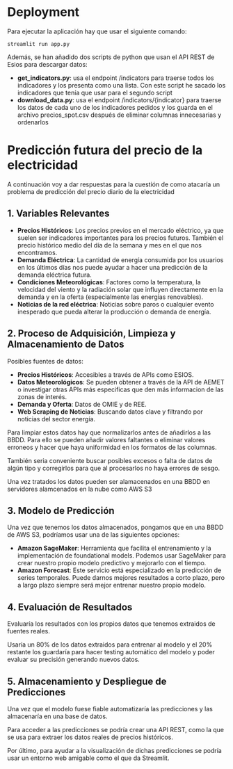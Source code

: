 # Deployment

Para ejecutar la aplicación hay que usar el siguiente comando:

`streamlit run app.py`

Además, se han añadido dos scripts de python que usan el API REST de Esios para descargar datos:

- **get_indicators.py**: usa el endpoint /indicators para traerse todos los indicadores y los presenta como una lista. Con este script he sacado los indicadores que tenía que usar para el segundo script
- **download_data.py**: usa el endpoint /indicators/{indicator} para traerse los datos de cada uno de los indicadores pedidos y los guarda en el archivo precios_spot.csv después de eliminar columnas innecesarias y ordenarlos 

# Predicción futura del precio de la electricidad
A continuación voy a dar respuestas para la cuestión de como atacaría un problema de predicción del precio diario de la electricidad
## **1. Variables Relevantes**

- **Precios Históricos**: Los precios previos en el mercado eléctrico, ya que suelen ser indicadores importantes para los precios futuros. También el precio histórico medio del día de la semana y mes en el que nos encontramos.
- **Demanda Eléctrica**: La cantidad de energía consumida por los usuarios en los últimos días nos puede ayudar a hacer una predicción de la demanda eléctrica futura.
- **Condiciones Meteorológicas**: Factores como la temperatura, la velocidad del viento y la radiación solar que influyen directamente en la demanda y en la oferta (especialmente las energías renovables).
- **Noticias de la red eléctrica**: Noticias sobre paros o cualquier evento inesperado que pueda alterar la producción o demanda de energía.

## **2. Proceso de Adquisición, Limpieza y Almacenamiento de Datos**

Posibles fuentes de datos:

- **Precios Históricos**: Accesibles a través de APIs como ESIOS.
- **Datos Meteorológicos**: Se pueden obtener a través de la API de AEMET o investigar otras APIs más especificas que den más informacion de las zonas de interés.
- **Demanda y Oferta**: Datos de OMIE y de REE.
- **Web Scraping de Noticias**: Buscando datos clave y filtrando por noticias del sector energía.

Para limpiar estos datos hay que normalizarlos antes de añadirlos a las BBDD. Para ello se pueden añadir valores faltantes o eliminar valores erroneos y hacer que haya uniformidad en los formatos de las columnas. 

También seria conveniente buscar posibles excesos o falta de datos de algún tipo y corregirlos para que al procesarlos no haya errores de sesgo.

Una vez tratados los datos pueden ser alamacenados en una BBDD en servidores alamcenados en la nube como AWS S3

## **3. Modelo de Predicción**

Una vez que tenemos los datos almacenados, pongamos que en una BBDD de AWS S3, podríamos usar una de las siguientes opciones: 

- **Amazon SageMaker**: Herramienta que facilita el entrenamiento y la implementación de foundational models. Podemos usar SageMaker para crear nuestro propio modelo predictivo y mejorarlo con el tiempo.
- **Amazon Forecast**: Este servicio está especializado en la predicción de series temporales. Puede darnos mejores resultados a corto plazo, pero a largo plazo siempre será mejor entrenar nuestro propio modelo.


## **4. Evaluación de Resultados**

Evaluaría los resultados con los propios datos que tenemos extraidos de fuentes reales.

Usaría un 80% de los datos extraidos para entrenar al modelo y el 20% restante los guardaría para hacer testing automático del modelo y poder evaluar su precisión generando nuevos datos.

## **5. Almacenamiento y Despliegue de Predicciones**

Una vez que el modelo fuese fiable automatizaría las predicciones y las almacenaría en una base de datos. 

Para acceder a las predicciones se podría crear una API REST, como la que se usa para extraer los datos reales de precios históricos.

Por último, para ayudar a la visualización de dichas predicciones se podría usar un entorno web amigable como el que da Streamlit.
